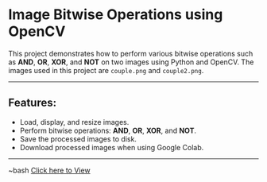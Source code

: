 # Image Bitwise Operations using OpenCV

This project demonstrates how to perform various bitwise operations such as **AND**, **OR**, **XOR**, and **NOT** on two images using Python and OpenCV. The images used in this project are `couple.png` and `couple2.png`.

---

## Features:
- Load, display, and resize images.
- Perform bitwise operations: **AND**, **OR**, **XOR**, and **NOT**.
- Save the processed images to disk.
- Download processed images when using Google Colab.

---

~bash
[Click here to View](https://github.com/turzacse/Digital-Image-Processing.git)
